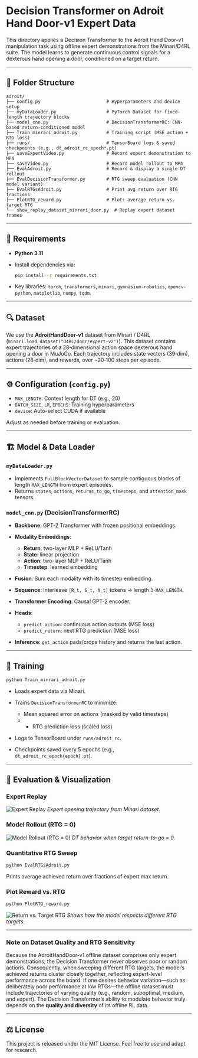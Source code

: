 # Decision Transformer on Adroit Hand Door-v1 Expert Data

This directory applies a Decision Transformer to the Adroit Hand Door-v1 manipulation task using offline expert demonstrations from the Minari/D4RL suite. The model learns to generate continuous control signals for a dexterous hand opening a door, conditioned on a target return.

---

## 📁 Folder Structure

```text
adroit/
├── config.py                         # Hyperparameters and device setup
├── myDataLoader.py                   # PyTorch Dataset for fixed-length trajectory blocks
├── model_cnn.py                      # DecisionTransformerRC: CNN-based return-conditioned model
├── Train_minrari_adroit.py           # Training script (MSE action + RTG loss)
├── runs/                             # TensorBoard logs & saved checkpoints (e.g., dt_adroit_rc_epoch*.pt)
├── saveExpertVideo.py                # Record expert demonstration to MP4
├── saveVideo.py                      # Record model rollout to MP4
├── EvalAdroit.py                     # Record & display a single DT rollout
├── EvalDecisionTransformer.py        # RTG sweep evaluation (CNN model variant)
├── EvalRTGsAdroit.py                 # Print avg return over RTG fractions
├── PlotRTG_reward.py                 # Plot: average return vs. target RTG
└── show_replay_dataset_minrari_door.py  # Replay expert dataset frames
```

---

## 🔧 Requirements

* **Python 3.11**
* Install dependencies via:

  ```bash
  pip install -r requirements.txt
  ```
* Key libraries: `torch`, `transformers`, `minari`, `gymnasium-robotics`, `opencv-python`, `matplotlib`, `numpy`, `tqdm`.

---

## 🔍 Dataset

We use the **AdroitHandDoor-v1** dataset from Minari / D4RL (`minari.load_dataset("D4RL/door/expert-v2")`). This dataset contains expert trajectories of a 28‐dimensional action space dexterous hand opening a door in MuJoCo. Each trajectory includes state vectors (39‐dim), actions (28‐dim), and rewards, over \~20‐100 steps per episode.

---

## ⚙️ Configuration (`config.py`)

* `MAX_LENGTH`: Context length for DT (e.g., 20)
* `BATCH_SIZE`, `LR`, `EPOCHS`: Training hyperparameters
* `device`: Auto-select CUDA if available

Adjust as needed before training or evaluation.

---

## 🏗️ Model & Data Loader

### `myDataLoader.py`

* Implements `FullBlockVectorDataset` to sample contiguous blocks of length `MAX_LENGTH` from expert episodes.
* Returns `states`, `actions`, `returns_to_go`, `timesteps`, and `attention_mask` tensors.

### `model_cnn.py` (DecisionTransformerRC)

* **Backbone**: GPT-2 Transformer with frozen positional embeddings.
* **Modality Embeddings**:

  * **Return**: two-layer MLP + ReLU/Tanh
  * **State**: linear projection
  * **Action**: two-layer MLP + ReLU/Tanh
  * **Timestep**: learned embedding
* **Fusion**: Sum each modality with its timestep embedding.
* **Sequence**: Interleave `[R_t, S_t, A_t]` tokens → length `3·MAX_LENGTH`.
* **Transformer Encoding**: Causal GPT-2 encoder.
* **Heads**:

  * `predict_action`: continuous action outputs (MSE loss)
  * `predict_return`: next RTG prediction (MSE loss)
* **Inference**: `get_action` pads/crops history and returns the last action.

---

## 🚀 Training

```bash
python Train_minrari_adroit.py
```

* Loads expert data via Minari.
* Trains `DecisionTransformerRC` to minimize:

  * Mean squared error on actions (masked by valid timesteps)
  * * RTG prediction loss (scaled loss)
* Logs to TensorBoard under `runs/adroit_rc`.
* Checkpoints saved every 5 epochs (e.g., `dt_adroit_rc_epoch{epoch}.pt`).

---

## 🎥 Evaluation & Visualization

### Expert Replay

![Expert Replay](adroit_expert_replay.gif)
*Expert opening trajectory from Minari dataset.*

### Model Rollout (RTG = 0)

![Model Rollout (RTG = 0)](adroit_replay.gif)
*DT behavior when target return-to-go = 0.*

### Quantitative RTG Sweep

```bash
python EvalRTGsAdroit.py
```

Prints average achieved return over fractions of expert max return.

### Plot Reward vs. RTG

```bash
python PlotRTG_reward.py
```

![Return vs. Target RTG](adroit_rtg_vs_return.png)
*Shows how the model respects different RTG targets.*

---
### Note on Dataset Quality and RTG Sensitivity

Because the AdroitHandDoor-v1 offline dataset comprises only expert demonstrations, the Decision Transformer never observes poor or random actions. Consequently, when sweeping different RTG targets, the model’s achieved returns cluster closely together, reflecting expert-level performance across the board. If one desires behavior variation—such as deliberately poor performance at low RTGs—the offline dataset must include trajectories of varying quality (e.g., random, suboptimal, medium, and expert). The Decision Transformer’s ability to modulate behavior truly depends on the **quality and diversity** of its offline RL data.

---

## ⚖️ License

This project is released under the MIT License. Feel free to use and adapt for research.
